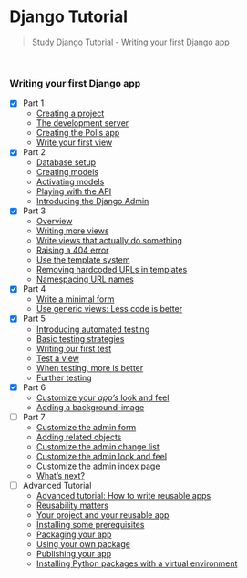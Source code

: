 # Django Tutorial

> Study Django Tutorial - Writing your first Django app

<br>

### Writing your first Django app

- [x] Part 1
    * [Creating a project](https://docs.djangoproject.com/en/3.0/intro/tutorial01/#creating-a-project)
    * [The development server](https://docs.djangoproject.com/en/3.0/intro/tutorial01/#the-development-server)
    * [Creating the Polls app](https://docs.djangoproject.com/en/3.0/intro/tutorial01/#creating-the-polls-app)
    * [Write your first view](https://docs.djangoproject.com/en/3.0/intro/tutorial01/#write-your-first-view)
- [x] Part 2
    * [Database setup](https://docs.djangoproject.com/en/3.0/intro/tutorial02/#database-setup)
    * [Creating models](https://docs.djangoproject.com/en/3.0/intro/tutorial02/#creating-models)
    * [Activating models](https://docs.djangoproject.com/en/3.0/intro/tutorial02/#activating-models)
    * [Playing with the API](https://docs.djangoproject.com/en/3.0/intro/tutorial02/#playing-with-the-api)
    * [Introducing the Django Admin](https://docs.djangoproject.com/en/3.0/intro/tutorial02/#introducing-the-django-admin)
- [x] Part 3
    * [Overview](https://docs.djangoproject.com/en/3.0/intro/tutorial03/#overview)
    * [Writing more views](https://docs.djangoproject.com/en/3.0/intro/tutorial03/#writing-more-views)
    * [Write views that actually do something](https://docs.djangoproject.com/en/3.0/intro/tutorial03/#write-views-that-actually-do-something)
    * [Raising a 404 error](https://docs.djangoproject.com/en/3.0/intro/tutorial03/#raising-a-404-error)
    * [Use the template system](https://docs.djangoproject.com/en/3.0/intro/tutorial03/#use-the-template-system)
    * [Removing hardcoded URLs in templates](https://docs.djangoproject.com/en/3.0/intro/tutorial03/#removing-hardcoded-urls-in-templates)
    * [Namespacing URL names](https://docs.djangoproject.com/en/3.0/intro/tutorial03/#namespacing-url-names)
- [x] Part 4
    * [Write a minimal form](https://docs.djangoproject.com/en/3.0/intro/tutorial04/#write-a-minimal-form)
    * [Use generic views: Less code is better](https://docs.djangoproject.com/en/3.0/intro/tutorial04/#use-generic-views-less-code-is-better)
- [x] Part 5
    * [Introducing automated testing](https://docs.djangoproject.com/en/3.0/intro/tutorial05/#introducing-automated-testing)
    * [Basic testing strategies](https://docs.djangoproject.com/en/3.0/intro/tutorial05/#basic-testing-strategies)
    * [Writing our first test](https://docs.djangoproject.com/en/3.0/intro/tutorial05/#writing-our-first-test)
    * [Test a view](https://docs.djangoproject.com/en/3.0/intro/tutorial05/#test-a-view)
    * [When testing, more is better](https://docs.djangoproject.com/en/3.0/intro/tutorial05/#when-testing-more-is-better)
    * [Further testing](https://docs.djangoproject.com/en/3.0/intro/tutorial05/#further-testing)
- [x] Part 6
    * [Customize your *app’s* look and feel](https://docs.djangoproject.com/en/3.0/intro/tutorial06/#customize-your-app-s-look-and-feel)
    * [Adding a background-image](https://docs.djangoproject.com/en/3.0/intro/tutorial06/#adding-a-background-image)
- [ ] Part 7
    * [Customize the admin form](https://docs.djangoproject.com/en/3.0/intro/tutorial07/#customize-the-admin-form)
    * [Adding related objects](https://docs.djangoproject.com/en/3.0/intro/tutorial07/#adding-related-objects)
    * [Customize the admin change list](https://docs.djangoproject.com/en/3.0/intro/tutorial07/#customize-the-admin-change-list)
    * [Customize the admin look and feel](https://docs.djangoproject.com/en/3.0/intro/tutorial07/#customize-the-admin-look-and-feel)
    * [Customize the admin index page](https://docs.djangoproject.com/en/3.0/intro/tutorial07/#customize-the-admin-index-page)
    * [What’s next?](https://docs.djangoproject.com/en/3.0/intro/tutorial07/#what-s-next)
- [ ] Advanced Tutorial
    * [Advanced tutorial: How to write reusable apps](https://docs.djangoproject.com/en/3.0/intro/reusable-apps/)
    * [Reusability matters](https://docs.djangoproject.com/en/3.0/intro/reusable-apps/#reusability-matters)
    * [Your project and your reusable app](https://docs.djangoproject.com/en/3.0/intro/reusable-apps/#your-project-and-your-reusable-app)
    * [Installing some prerequisites](https://docs.djangoproject.com/en/3.0/intro/reusable-apps/#installing-some-prerequisites)
    * [Packaging your app](https://docs.djangoproject.com/en/3.0/intro/reusable-apps/#packaging-your-app)
    * [Using your own package](https://docs.djangoproject.com/en/3.0/intro/reusable-apps/#using-your-own-package)
    * [Publishing your app](https://docs.djangoproject.com/en/3.0/intro/reusable-apps/#publishing-your-app)
    * [Installing Python packages with a virtual environment](https://docs.djangoproject.com/en/3.0/intro/reusable-apps/#installing-python-packages-with-a-virtual-environment)
